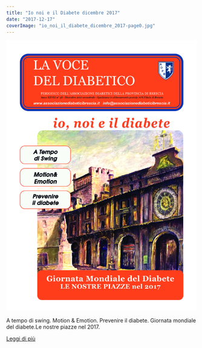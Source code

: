 ```yaml
---
title: "Io noi e il Diabete dicembre 2017"
date: "2017-12-17"
coverImage: "io_noi_il_diabete_dicembre_2017-page0.jpg"
---
```


![](images/io_noi_il_diabete_dicembre_2017-page0.jpg)

A tempo di swing. Motion & Emotion. Prevenire il diabete. Giornata mondiale del diabete.Le nostre piazze nel 2017.

<div class="link-box"><a href="{{ base_url }}/la-nostra-associazione/la-mission-dellassociazione" class="theme-btn btn-style-two"><span class="btn-title">Leggi di più</span></a></div>

<!-- \[vc\_row equal\_height="yes" content\_placement="middle" css=".vc\_custom\_1560783934700{margin-right: 0px !important;margin-left: 0px !important;background-color: #f4f4f4 !important;}"\]\[vc\_column width="1/2" css=".vc\_custom\_1560781514067{padding-top: 30px !important;padding-right: 30px !important;padding-bottom: 30px !important;padding-left: 30px !important;}" offset="vc\_col-lg-4 vc\_col-md-5 vc\_col-xs-12"\]\[ultimate\_heading main\_heading="Io noi e il Diabete dicembre 2017" heading\_tag="h3" alignment="left" sub\_heading\_font\_size="desktop:20px;" sub\_heading\_line\_height="desktop:30px;" el\_class="accent-subtitle-color" main\_heading\_font\_size="desktop:30px;" main\_heading\_line\_height="desktop:40px;" sub\_heading\_margin="margin-bottom:20px;" main\_heading\_style="font-weight:bold;" main\_heading\_margin="margin-bottom:5px;"\]La voce del dibetico\[/ultimate\_heading\]\[vc\_column\_text css=".vc\_custom\_1572512731137{padding-bottom: 20px !important;}"\]A tempo di swing. Motion & Emotion. Prevenire il diabete. Giornata mondiale del diabete.Le nostre piazze nel 2017.  L’Associazione Diabetici della Provincia di Brescia, con le sue sezioni dislocate in tutta la provincia, si occupa della salute legata allo stile di vita. I mesi appena trascorsi sono stati ricchi di attività che hanno coinvolto pazienti, studenti con obiettivo di prevenzione, personale medico e sanitario di tutta la provincia, volontari sempre disponibili a partecipare alle attività. L’immagine in copertina ritrae un dipinto del mio caro papà, Piazza della Loggia, sede di tante attività di prevenzione negli anni passati.

Luisella Rossi\[/vc\_column\_text\]\[vc\_row\_inner\]\[vc\_column\_inner\]\[vc\_column\_text\]

#### [View](http://198.211.122.197/diabetwp/wordpress/wp-content/uploads/2019/10/io-noi-il-diabete-dicembre-2017-min-1.pdf) | [Download](http://198.211.122.197/diabetwp/wordpress/wp-content/uploads/2019/10/io-noi-il-diabete-dicembre-2017-min-1.pdf)

\[/vc\_column\_text\]\[/vc\_column\_inner\]\[/vc\_row\_inner\]\[/vc\_column\]\[vc\_column width="1/2"\]\[dt\_fancy\_image image\_id="2154" width="300" height="500"\]\[/vc\_column\]\[/vc\_row\]\[vc\_row\]\[vc\_column\]\[/vc\_column\]\[/vc\_row\] -->
